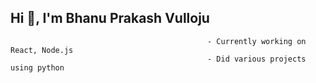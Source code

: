## Hi 👋, I'm Bhanu Prakash Vulloju 

                                                - Currently working on React, Node.js
                                                - Did various projects using python 
